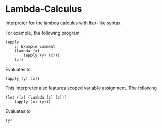 # Lambda-Calculus
Interpreter for the lambda calculus with lisp-like syntax.

For example, the following program
```
(apply
    ;; Example comment
    (lambda (x)
        (apply (y) (x)))
    (z))
```
Evaluates to
```
(apply (y) (z))
```
This interpreter also features scoped variable assignment. The following
```
(let ((x) (lambda (z) (z)))
    (apply (x) (y)))
```
Evaluates to
```
(y)
```